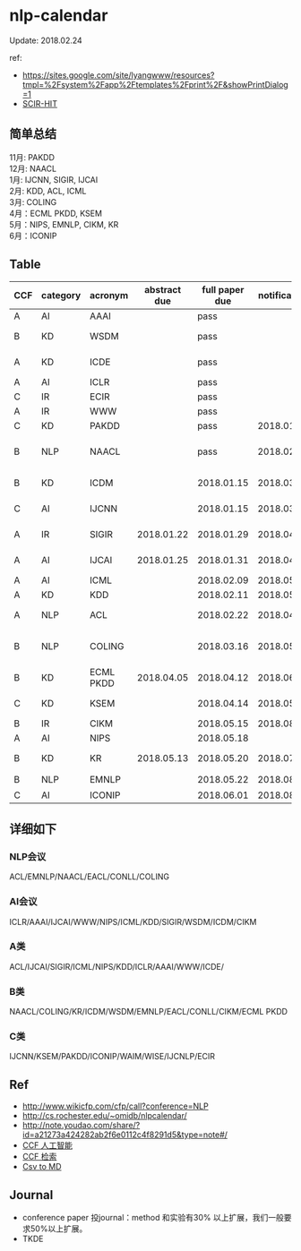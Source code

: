 # nlp-calendar

Update: 2018.02.24

ref:

- https://sites.google.com/site/lyangwww/resources?tmpl=%2Fsystem%2Fapp%2Ftemplates%2Fprint%2F&showPrintDialog=1
- [SCIR-HIT](http://mp.weixin.qq.com/s/3N7F9vT-5FodL2JMkua8Xw)

## 简单总结

11月: PAKDD <br/>
12月: NAACL <br/>
1月: IJCNN, SIGIR, IJCAI <br/>
2月: KDD, ACL, ICML <br/>
3月: COLING <br/>
4月：ECML PKDD, KSEM <br/>
5月：NIPS, EMNLP, CIKM, KR <br/>
6月：ICONIP <br/>

## Table

| CCF | category | acronym   | abstract due | full paper due | notification | conference time | conference address     | page                                                     |
|-----|----------|-----------|--------------|----------------|--------------|-----------------|------------------------|----------------------------------------------------------|
| A   | AI       | AAAI      |              | pass           |              |                 |                        |                                                          |
| B   | KD       | WSDM      |              | pass           |              |                 |                        | http://www.wsdm-conference.org/2018/call-for-papers.html |
| A   | KD       | ICDE      |              | pass           |              |                 |                        | https://icde2018.org/index.php/welcome/important-dates/  |
| A   | AI       | ICLR      |              | pass           |              |                 |                        |                                                          |
| C   | IR       | ECIR      |              | pass           |              |                 |                        |                                                          |
| A   | IR       | WWW       |              | pass           |              |                 |                        |                                                          |
| C   | KD       | PAKDD     |              | pass           | 2018.01.28   | 2018.07.08      | Rio, Brazil            | http://prada-research.net/pakdd18/                       |
| B   | NLP      | NAACL     |              | pass           | 2018.02.13   | 2018.06.01      | New Orleans, Louisiana | http://naacl2018.org/call_for_paper.html                 |
| B   | KD       | ICDM      |              | 2018.01.15     | 2018.03.18   | 2018.07.11      | New York, USA          | http://www.data-mining-forum.de/important_dates.php      |
| C   | AI       | IJCNN     |              | 2018.01.15     | 2018.03.15   | 2018.06.03      | Melbourne, Australia   | http://www.ecomp.poli.br/~wcci2018/call-for-papers/      |
| A   | IR       | SIGIR     | 2018.01.22   | 2018.01.29     | 2018.04.11   | 2018.07.08      | Michigan, USA          | https://easychair.org/cfp/sigir2018                      |
| A   | AI       | IJCAI     | 2018.01.25   | 2018.01.31     | 2018.04.16   | 2018.07.13      | Stockholm, Sweden      | https://www.ijcai-18.org/cfp/                            |
| A   | AI       | ICML      |              | 2018.02.09     | 2018.05.11   |                 |                        | https://2017.icml.cc/Conferences/2018/CallForPapers      |
| A   | KD       | KDD       |              | 2018.02.11     | 2018.05.06   |                 |                        | http://www.kdd.org/kdd2018/                              |
| A   | NLP      | ACL       |              | 2018.02.22     | 2018.04.20   | 2018.07.15      | Melbourne, Australia   | http://acl2018.org/call-for-papers                       |
| B   | NLP      | COLING    |              | 2018.03.16     | 2018.05.17   | 2018.08.22      | New Mexico, USA        | http://coling2018.org/first-call-for-papers/             |
| B   | KD       | ECML PKDD | 2018.04.05   | 2018.04.12     | 2018.06.14   |                 | Ireland                | http://www.ecmlpkdd2018.org/key-dates-deadlines/         |
| C   | KD       | KSEM      |              | 2018.04.14     | 2018.05.27   |                 | Changchun, China       |                                                          |
| B   | IR       | CIKM      |              | 2018.05.15     | 2018.08.06   | 2018.10.22      | Italy                  | http://www.wikicfp.com/cfp/program?id=462&s=CIKM         |
| A   | AI       | NIPS      |              | 2018.05.18     |              |                 |                        | https://nips.cc/Conferences/2018/Dates                   |
| B   | KD       | KR        | 2018.05.13   | 2018.05.20     | 2018.07.11   | 2018.10.30      | Tempe, Arizona         | http://reasoning.eas.asu.edu/kr2018/                     |
| B   | NLP      | EMNLP     |              | 2018.05.22     | 2018.08.06   | 2018.10.31      | 比利时                    | http://www.wikicfp.com/cfp/program?id=883                |
| C   | AI       | ICONIP    |              | 2018.06.01     | 2018.08.01   |                 | Cambodia               | https://conference.cs.cityu.edu.hk/iconip/               |                                  |

## 详细如下

### NLP会议

ACL/EMNLP/NAACL/EACL/CONLL/COLING

### AI会议

ICLR/AAAI/IJCAI/WWW/NIPS/ICML/KDD/SIGIR/WSDM/ICDM/CIKM

### A类

ACL/IJCAI/SIGIR/ICML/NIPS/KDD/ICLR/AAAI/WWW/ICDE/

### B类

NAACL/COLING/KR/ICDM/WSDM/EMNLP/EACL/CONLL/CIKM/ECML PKDD

### C类

IJCNN/KSEM/PAKDD/ICONIP/WAIM/WISE/IJCNLP/ECIR

## Ref

- http://www.wikicfp.com/cfp/call?conference=NLP
- http://cs.rochester.edu/~omidb/nlpcalendar/
- http://note.youdao.com/share/?id=a21273a424282ab2f6e0112c4f8291d5&type=note#/
- [CCF 人工智能](http://www.ccf.org.cn/xspj/rgzn/)
- [CCF 检索](http://www.ccf.org.cn/xspj/sjk/sjwj/nrjs/)
- [Csv to MD](http://stevecat.net/table-magic/#)

## Journal

- conference paper 投journal：method 和实验有30% 以上扩展，我们一般要求50%以上扩展。
- TKDE
